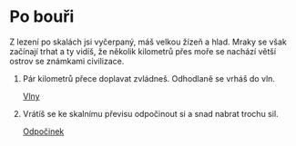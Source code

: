 # Po bouři

Z lezení po skalách jsi vyčerpaný, máš velkou žízeň a hlad. Mraky se však začínají trhat a ty vidíš, že několik kilometrů přes moře se nachází větší ostrov se známkami civilizace.

1. Pár kilometrů přece doplavat zvládneš. Odhodlaně se vrháš do vln.

   [Vlny](../../more/vlny.md)

1. Vrátíš se ke skalnímu převisu odpočinout si a snad nabrat trochu sil.

   [Odpočinek](odpocinek.md)
